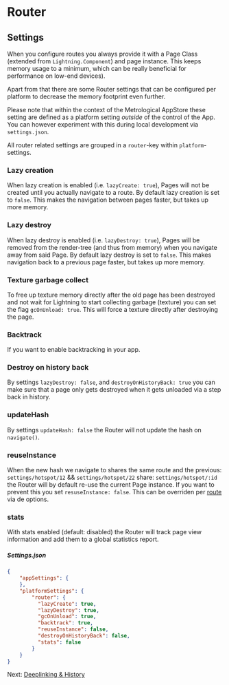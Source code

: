 # Router

## Settings

When you configure routes you always provide it with a Page Class (extended from `Lightning.Component`) and page instance.
This keeps memory usage to a minimum, which can be really beneficial for performance on low-end devices).

Apart from that there are some Router settings that can be configured per platform to decrease the memory footprint even further.

Please note that within the context of the Metrological AppStore these setting are defined as a platform setting _outside_ of the control of the App. You can however experiment with this during local development via `settings.json`.

All router related settings are grouped in a `router`-key within `platform`-settings.

### Lazy creation

When lazy creation is enabled (i.e. `lazyCreate: true`), Pages will not be created until you actually navigate to a route. By default lazy creation is set to `false`. This makes the navigation between pages faster, but takes up more memory.

### Lazy destroy

When lazy destroy is enabled (i.e. `lazyDestroy: true`), Pages will be removed from the render-tree (and thus from memory) when you navigate away from said Page. By default lazy destroy is set to `false`. This makes navigation back to a previous page faster, but takes up more memory.

### Texture garbage collect

To free up texture memory directly after the old page has been destroyed and not wait for Lightning to start collecting garbage (texture) you can set the flag `gcOnUnload: true`. This will force a texture directly after destroying the page.

### Backtrack

If you want to enable backtracking in your app.

### Destroy on history back

By settings `lazyDestroy: false`, and `destroyOnHistoryBack: true` you can make sure that a page 
only gets destroyed when it gets unloaded via a step back in history.

### updateHash

By settings `updateHash: false` the Router will not update the hash on `navigate()`.

### reuseInstance 

When the new hash we navigate to shares the same route and the previous:  `settings/hotspot/12` && `settings/hotspot/22` 
share: `settings/hotspot/:id` the Router will by default re-use the current Page instance. If you want to prevent this
you set `resuseInstance: false`. This can be overriden per [route](configuration.md) via de options. 

### stats

With stats enabled (default: disabled) the Router will track page view information and add them to a global 
statistics report.

##### Settings.json 

```json
{
    "appSettings": {
    },
    "platformSettings": {
        "router": {
          "lazyCreate": true,
          "lazyDestroy": true,
          "gcOnUnload": true,
          "backtrack": true,
          "reuseInstance": false,
          "destroyOnHistoryBack": false,
          "stats": false
        }
    }
}
```

Next:
[Deeplinking & History](deeplinking.md)
